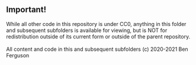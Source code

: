 ## Important!
While all other code in this repository is under CC0, anything in this folder and subsequent subfolders is available for viewing, but is NOT for redistribution outside of its current form or outside of the parent repository. <br>
<br>
All content and code in this and subsequent subfolders (c) 2020-2021 Ben Ferguson
